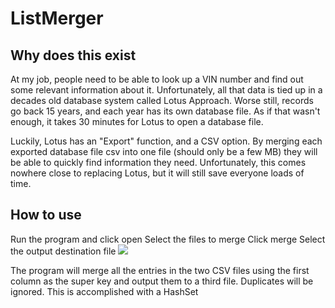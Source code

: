# ListMerger
## Why does this exist
At my job, people need to be able to look up a VIN number and find out some relevant information about it. Unfortunately, all that data is tied up in a decades old database system called Lotus Approach. Worse still, records go back 15 years, and each year has its own database file. As if that wasn't enough, it takes 30 minutes for Lotus to open a database file. 

Luckily, Lotus has an "Export" function, and a CSV option. By merging each exported database file csv into one file (should only be a few MB) they will be able to quickly find information they need. Unfortunately, this comes nowhere close to replacing Lotus, but it will still save everyone loads of time.

## How to use
Run the program and click open
Select the files to merge
Click merge
Select the output destination file
![](http://i.imgur.com/8lKo3Cn.png)

The program will merge all the entries in the two CSV files using the first column as the super key and output them to a third file. Duplicates will be ignored. This is accomplished with a HashSet

